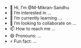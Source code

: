 - 👋 Hi, I’m @M-Mikran-Sandhu
- 👀 I’m interested in ...
- 🌱 I’m currently learning ...
- 💞️ I’m looking to collaborate on ...
- 📫 How to reach me ...
- 😄 Pronouns: ...
- ⚡ Fun fact: ...

<!---
Sandhu-Sahab/Sandhu-Sahab is a ✨ special ✨ repository because its `README.md` (this file) appears on your GitHub profile.
You can click the Preview link to take a look at your changes.
--->
